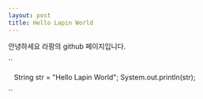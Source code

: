 ```yaml
---
layout: post
title: Hello Lapin World
---
```


안녕하세요 라팡의 github 페이지입니다.


``

    String str = "Hello Lapin World";
    System.out.println(str);
    
``
